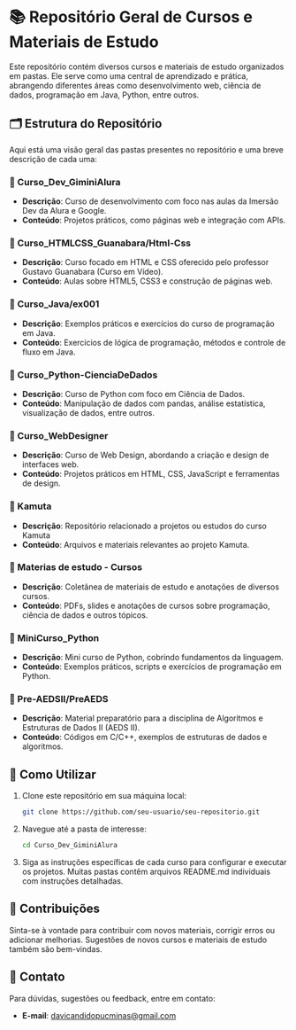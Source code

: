 

# 📚 Repositório Geral de Cursos e Materiais de Estudo

Este repositório contém diversos cursos e materiais de estudo organizados em pastas. Ele serve como uma central de aprendizado e prática, abrangendo diferentes áreas como desenvolvimento web, ciência de dados, programação em Java, Python, entre outros.

## 🗂️ Estrutura do Repositório

Aqui está uma visão geral das pastas presentes no repositório e uma breve descrição de cada uma:

### 📁 Curso_Dev_GiminiAlura
- **Descrição**: Curso de desenvolvimento com foco nas aulas da Imersão Dev da Alura e Google.
- **Conteúdo**: Projetos práticos, como páginas web e integração com APIs.

### 📁 Curso_HTMLCSS_Guanabara/Html-Css
- **Descrição**: Curso focado em HTML e CSS oferecido pelo professor Gustavo Guanabara (Curso em Vídeo).
- **Conteúdo**: Aulas sobre HTML5, CSS3 e construção de páginas web.

### 📁 Curso_Java/ex001
- **Descrição**: Exemplos práticos e exercícios do curso de programação em Java.
- **Conteúdo**: Exercícios de lógica de programação, métodos e controle de fluxo em Java.

### 📁 Curso_Python-CienciaDeDados
- **Descrição**: Curso de Python com foco em Ciência de Dados.
- **Conteúdo**: Manipulação de dados com pandas, análise estatística, visualização de dados, entre outros.

### 📁 Curso_WebDesigner
- **Descrição**: Curso de Web Design, abordando a criação e design de interfaces web.
- **Conteúdo**: Projetos práticos em HTML, CSS, JavaScript e ferramentas de design.

### 📁 Kamuta
- **Descrição**: Repositório relacionado a projetos ou estudos do curso Kamuta
- **Conteúdo**: Arquivos e materiais relevantes ao projeto Kamuta.

### 📁 Materias de estudo - Cursos
- **Descrição**: Coletânea de materiais de estudo e anotações de diversos cursos.
- **Conteúdo**: PDFs, slides e anotações de cursos sobre programação, ciência de dados e outros tópicos.

### 📁 MiniCurso_Python
- **Descrição**: Mini curso de Python, cobrindo fundamentos da linguagem.
- **Conteúdo**: Exemplos práticos, scripts e exercícios de programação em Python.

### 📁 Pre-AEDSII/PreAEDS
- **Descrição**: Material preparatório para a disciplina de Algoritmos e Estruturas de Dados II (AEDS II).
- **Conteúdo**: Códigos em C/C++, exemplos de estruturas de dados e algoritmos.

## 🔨 Como Utilizar

1. Clone este repositório em sua máquina local:
   ```bash
   git clone https://github.com/seu-usuario/seu-repositorio.git
   ```

2. Navegue até a pasta de interesse:
   ```bash
   cd Curso_Dev_GiminiAlura
   ```

3. Siga as instruções específicas de cada curso para configurar e executar os projetos. Muitas pastas contêm arquivos README.md individuais com instruções detalhadas.

## 📝 Contribuições

Sinta-se à vontade para contribuir com novos materiais, corrigir erros ou adicionar melhorias. Sugestões de novos cursos e materiais de estudo também são bem-vindas.

## 📧 Contato

Para dúvidas, sugestões ou feedback, entre em contato:

- **E-mail**: [davicandidopucminas@gmail.com](mailto:davicandidopucminas@gmail.com)

